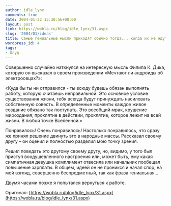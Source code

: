 ```yaml
---
author: idle_lynx
comments: true
date: 2004-01-22 13:30:56+00:00
layout: post
link: https://wobla.ru/blog/idle_lynx/31.aspx
slug: '2004/01/ideas'
title: Самые гениальные мысли приходят обычно тогда... когда их не ждут
wordpress_id: 4
tags:
- Флуд
---
```


Совершенно случайно наткнулся на интересную мысль Филипа К. Дика, которую он высказал в своем произведении «Мечтают ли андроиды об электроовцах?»:

«Куда бы ты ни отправился - ты всюду будешь обязан выполнять работу, которую считаешь неправильной. Это основное условие существования жизни, тебя всегда будут принуждать насиловать собственную совесть. В определенные моменты каждое живое создание обязано так поступать. Это всеобщий мрак, крушение мироздания; проклятие в действии, проклятие, которое лежит на всей жизни. В любой точке Вселенной.»

Понравилось! Очень понравилось! Настолько понравилось, что сразу же принял решение двинуть это в народные массы. Рассказал своему другу – он оценил и полностью разделил мою точку зрения.

Решил поведать это другому своему другу, но, видимо, у того был приступ воодушевленного настроения или, может быть, ему какая симпатичная девушка комплимент отвесила или начальник пообещал повышение зарплаты. В общем, идеей он не проникся и начал спор, на мой взгляд, совершенно беспредметный, так как фраза гениальная...

Двумя часами позже я попытался вернуться к работе.

Оригинал: [https://wobla.ru/blog/idle_lynx/31.aspx](https://wobla.ru/blog/idle_lynx/31.aspx)
